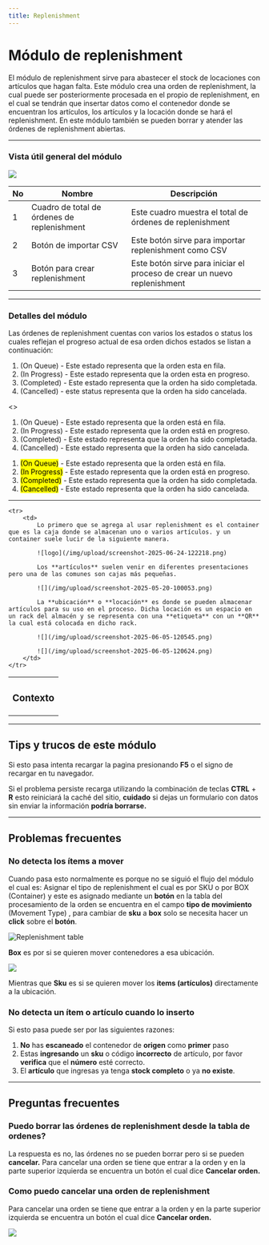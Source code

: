 ```yaml
---
title: Replenishment
---
```

# Módulo de replenishment

El módulo de replenishment sirve para abastecer el stock de locaciones con artículos que hagan falta.
Este módulo crea una orden de replenishment, la cual puede ser posteriormente procesada en el propio de replenishment, en el cual se tendrán que insertar datos como el contenedor donde se encuentran los artículos, los artículos y la locación donde se hará el replenishment.
En este módulo también se pueden borrar y atender las órdenes de replenishment abiertas.


<hr/>


### Vista útil general del módulo

![](/img/upload/screenshot-2025-06-05-100808.png)

| No  | Nombre                                      | Descripción                                                              |
| --- | ------------------------------------------- | ------------------------------------------------------------------------ |
| 1   | Cuadro de total de órdenes de replenishment | Este cuadro muestra el total de órdenes de replenishment                 |
| 2   | Botón de importar CSV                       | Este botón sirve para importar replenishment como CSV                    |
| 3   | Botón para crear replenishment              | Este botón sirve para iniciar el proceso de crear un nuevo replenishment |


<hr/>



### Detalles del módulo

Las órdenes de replenishment cuentas con varios los estados o status los cuales reflejan el progreso actual de esa orden dichos estados se listan a continuación:

1. (On Queue) - Este estado representa que  la orden esta en fila.  
2. (In Progress) - Este estado representa que la orden esta en progreso.  
3. (Completed) - Este estado representa que la orden ha sido completada.  
4. (Cancelled) - este status representa que la orden ha sido cancelada.


<>
  <ol>
    <li>
      <span style={{backgroundColor: 'blue', color: 'white'}}>
        (On Queue) - Este estado representa que la orden está en fila.
      </span>
    </li>
    <li>
      <span style={{backgroundColor: 'yellow'}}>
        (In Progress) - Este estado representa que la orden está en progreso.
      </span>
    </li>
    <li>
      <span style={{backgroundColor: 'green'}}>
        (Completed) - Este estado representa que la orden ha sido completada.
      </span>
    </li>
    <li>
      <span style={{backgroundColor: 'red', color: 'white'}}>
        (Cancelled) - Este estado representa que la orden ha sido cancelada.
      </span>
    </li>
  </ol>
</>

<ol>
  <li><mark style={{backgroundColor: 'blue', color: 'white'}}>(On Queue)</mark> - Este estado representa que la orden está en fila.</li>
  <li><mark style={{backgroundColor: 'yellow'}}>(In Progress)</mark> - Este estado representa que la orden está en progreso.</li>
  <li><mark style={{backgroundColor: 'green'}}>(Completed)</mark> - Este estado representa que la orden ha sido completada.</li>
  <li><mark style={{backgroundColor: 'red', color: 'white'}}>(Cancelled)</mark> - Este estado representa que la orden ha sido cancelada.</li>
</ol>


<hr/>


<table>
    <tr>
        <th><h3>Contexto</h3></th>
    </tr>

    <tr>
        <td>
            Lo primero que se agrega al usar replenishment es el container que es la caja donde se almacenan uno o varios artículos. y un container suele lucir de la siguiente manera.

            ![logo](/img/upload/screenshot-2025-06-24-122218.png)

            Los **artículos** suelen venir en diferentes presentaciones pero una de las comunes son cajas más pequeñas.

            ![](/img/upload/screenshot-2025-05-20-100053.png)

            La **ubicación** o **locación** es donde se pueden almacenar artículos para su uso en el proceso. Dicha locación es un espacio en un rack del almacén y se representa con una **etiqueta** con un **QR** la cual está colocada en dicho rack.

            ![](/img/upload/screenshot-2025-06-05-120545.png)

            ![](/img/upload/screenshot-2025-06-05-120624.png)
        </td>
    </tr>
    
</table>


<hr/>


## Tips y trucos de este módulo

Si esto pasa intenta recargar la pagina presionando **F5** o el signo de recargar en tu navegador.

Si el problema persiste recarga utilizando la combinación de teclas **CTRL** + **R** esto reiniciará la caché del sitio, **cuidado** si dejas un formulario con datos sin enviar la información **podría borrarse.**


<hr/>



## Problemas frecuentes

### No detecta los ítems a mover

Cuando pasa esto normalmente es porque no se siguió el flujo del módulo el cual es: Asignar el tipo de replenishment el cual es por SKU o por BOX (Container) y este es asignado mediante un **botón** en la tabla del procesamiento de la orden se encuentra en el campo **tipo de movimiento** (Movement Type) , para cambiar de **sku** a **box** solo se necesita hacer un **click** sobre el **botón**.

![Replenishment table](/img/upload/screenshot-2025-06-05-103956.png "Tipo de movimiento")

**Box** es por si se quieren mover contenedores a esa ubicación.

![](/img/upload/screenshot-2025-06-05-104005.png)

Mientras que **Sku** es si se quieren mover los **items (artículos)** directamente a la ubicación.

### No detecta un ítem o artículo cuando lo inserto

Si esto pasa puede ser por las siguientes razones:

1. **No** has **escaneado** el contenedor de **origen** como **primer** paso
2. Estas **ingresando** un **sku** o código **incorrecto** de artículo, por favor **verifica** que el **número** esté correcto.
3. El **artículo** que ingresas ya tenga **stock completo** o ya **no existe**.


<hr/>


## Preguntas frecuentes

### Puedo borrar las órdenes de replenishment desde la tabla de ordenes?

La respuesta es no, las órdenes no se pueden borrar pero si se pueden **cancelar.** Para cancelar una orden se tiene que entrar a la orden y en la parte superior izquierda se encuentra un botón el cual dice **Cancelar orden.**

### Como puedo cancelar una orden de replenishment

Para cancelar una orden se tiene que entrar a la orden y en la parte superior izquierda se encuentra un botón el cual dice **Cancelar orden.**

![](/img/upload/screenshot-2025-06-05-105728.png)
